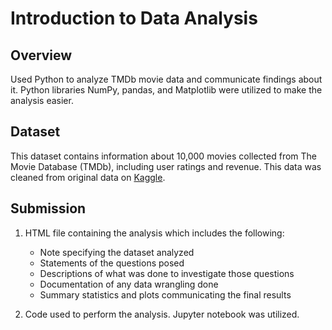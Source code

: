 # Introduction to Data Analysis
## Overview
Used Python to analyze TMDb movie data and communicate findings about it. Python libraries NumPy, pandas, and Matplotlib were utilized to make the analysis easier.

## Dataset
This dataset contains information about 10,000 movies collected from The Movie Database (TMDb), including user ratings and revenue. This data was cleaned from original data on [Kaggle](https://www.kaggle.com/tmdb/tmdb-movie-metadata).

## Submission
1. HTML file containing the analysis which includes the following:
    - Note specifying the dataset analyzed
    - Statements of the questions posed
    - Descriptions of what was done to investigate those questions
    - Documentation of any data wrangling done
    - Summary statistics and plots communicating the final results
    
2. Code used to perform the analysis. Jupyter notebook was utilized.
